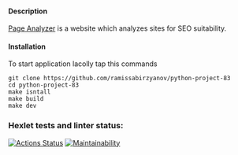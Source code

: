 #### Description


[Page Analyzer](https://page-analyzer-app-wc5k.onrender.com/ "link to application") is a website which analyzes sites for SEO suitability.


#### Installation

To start application lacolly tap this commands


```
git clone https://github.com/ramissabirzyanov/python-project-83
cd python-project-83
make isntall
make build
make dev
```




### Hexlet tests and linter status:
[![Actions Status](https://github.com/ramissabirzyanov/python-project-83/actions/workflows/hexlet-check.yml/badge.svg)](https://github.com/ramissabirzyanov/python-project-83/actions)
[![Maintainability](https://api.codeclimate.com/v1/badges/72bbf6b7416634d7677a/maintainability)](https://codeclimate.com/github/ramissabirzyanov/python-project-83/maintainability)
